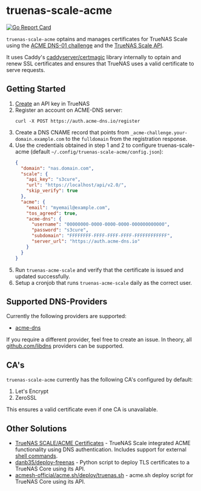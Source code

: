 # truenas-scale-acme

[![Go Report Card](https://goreportcard.com/badge/github.com/thde/truenas-scale-acme)](https://goreportcard.com/report/github.com/thde/truenas-scale-acme)

`truenas-scale-acme` optains and manages certificates for TrueNAS Scale using the [ACME DNS-01 challenge](https://letsencrypt.org/docs/challenge-types/#dns-01-challenge) and the [TrueNAS Scale API](https://www.truenas.com/docs/api/scale_rest_api.html).

It uses Caddy's [caddyserver/certmagic](https://github.com/caddyserver/certmagic) library internally to optain and renew SSL certificates and ensures that TrueNAS uses a valid certificate to serve requests.

## Getting Started

1. [Create](https://www.truenas.com/docs/scale/scaletutorials/toptoolbar/managingapikeys/) an API key in TrueNAS
1. Register an account on ACME-DNS server:
   ```shell
   curl -X POST https://auth.acme-dns.io/register
   ```
1. Create a DNS CNAME record that points from `_acme-challenge.your-domain.example.com` to the `fulldomain` from the registration response.
1. Use the credentials obtained in step 1 and 2 to configure truenas-scale-acme (default `~/.config/truenas-scale-acme/config.json`):
    ```json
    {
      "domain": "nas.domain.com",
      "scale": {
        "api_key": "s3cure",
        "url": "https://localhost/api/v2.0/",
        "skip_verify": true
      },
      "acme": {
        "email": "myemail@example.com",
        "tos_agreed": true,
        "acme-dns": {
          "username": "00000000-0000-0000-0000-000000000000",
          "password": "s3cure",
          "subdomain": "FFFFFFFF-FFFF-FFFF-FFFF-FFFFFFFFFFFF",
          "server_url": "https://auth.acme-dns.io"
        }
      }
    }
    ```
1. Run `truenas-acme-scale` and verify that the certificate is issued and updated successfully.
1. Setup a cronjob that runs `truenas-acme-scale` daily as the correct user.

## Supported DNS-Providers

Currently the following providers are supported:

* [acme-dns](https://github.com/joohoi/acme-dns)

If you require a different provider, feel free to create an issue. In theory, all [github.com/libdns](https://github.com/orgs/libdns/repositories?q=&type=all&language=&sort=stargazers) providers can be supported.

## CA's

`truenas-scale-acme` currently has the following CA's configured by default:
1. Let's Encrypt
2. ZeroSSL

This ensures a valid certificate even if one CA is unavailable.

## Other Solutions

* [TrueNAS SCALE/ACME Certificates](https://www.truenas.com/docs/scale/scaletutorials/credentials/certificates/settingupletsencryptcertificates/) - TrueNAS Scale integrated ACME functionality using DNS authentication. Includes support for external [shell commands](https://www.truenas.com/community/threads/howto-acme-dns-authenticator-shell-script-using-acmesh-project.107252/).
* [danb35/deploy-freenas](https://github.com/danb35/deploy-freenas) - Python script to deploy TLS certificates to a TrueNAS Core using its API.
* [acmesh-official/acme.sh/deploy/truenas.sh](https://github.com/acmesh-official/acme.sh/wiki/deployhooks#25-deploy-the-cert-on-truenas-core-server) - acme.sh deploy script for TrueNAS Core using its API.

